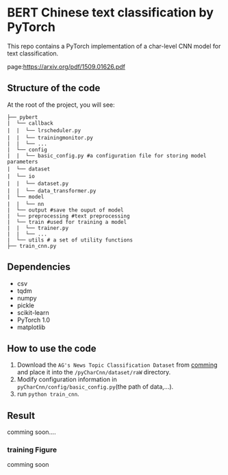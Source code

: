 # BERT Chinese text classification by PyTorch

This repo contains a PyTorch implementation of a char-level CNN model  for text classification.

page:<url>https://arxiv.org/pdf/1509.01626.pdf</url>

## Structure of the code

At the root of the project, you will see:

```text
├── pybert
|  └── callback
|  |  └── lrscheduler.py　　
|  |  └── trainingmonitor.py　
|  |  └── ...
|  └── config
|  |  └── basic_config.py #a configuration file for storing model parameters
|  └── dataset　　　
|  └── io　　　　
|  |  └── dataset.py　　
|  |  └── data_transformer.py　　
|  └── model
|  |  └── nn　
|  └── output #save the ouput of model
|  └── preprocessing #text preprocessing 
|  └── train #used for training a model
|  |  └── trainer.py 
|  |  └── ...
|  └── utils # a set of utility functions
├── train_cnn.py
```
## Dependencies

- csv
- tqdm
- numpy
- pickle
- scikit-learn
- PyTorch 1.0
- matplotlib

## How to use the code

1. Download the `AG's News Topic Classification Dataset` from [comming](url) and place it into the `/pyCharCnn/dataset/raW` directory.
5. Modify configuration information in `pyCharCnn/config/basic_config.py`(the path of data,...).
6. run `python train_cnn`.

## Result

comming soon....

### training Figure

comming soon


